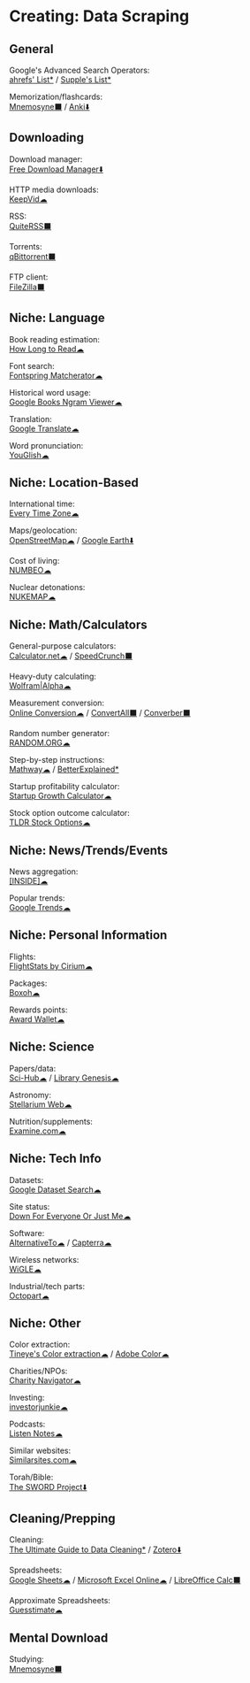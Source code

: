 # Creating: Data Scraping

## General

Google's Advanced Search Operators:  
	[ahrefs' List*](https://supple.com.au/tools/google-advanced-search-operators/) / 
	[Supple's List*](https://ahrefs.com/blog/google-advanced-search-operators/)

Memorization/flashcards:  
	[Mnemosyne⬛](https://mnemosyne-proj.org/) / 
	[Anki⬇️](https://apps.ankiweb.net/)

## Downloading

Download manager:  
	[Free Download Manager⬇️](https://www.freedownloadmanager.org/)

HTTP media downloads:  
	[KeepVid☁](https://keepvid.com/)

RSS:  
	[QuiteRSS⬛](https://quiterss.org/)

Torrents:  
	[qBittorrent⬛](https://www.qbittorrent.org/)

FTP client:  
	[FileZilla⬛](https://filezilla-project.org/)

## Niche: Language

Book reading estimation:  
	[How Long to Read☁](https://www.howlongtoreadthis.com/)

Font search:  
	[Fontspring Matcherator☁](https://www.fontspring.com/matcherator)

Historical word usage:  
	[Google Books Ngram Viewer☁](https://books.google.com/ngrams)

Translation:  
	[Google Translate☁](https://translate.google.com/)

Word pronunciation:  
	[YouGlish☁](https://youglish.com/)

## Niche: Location-Based

International time:  
	[Every Time Zone☁](https://everytimezone.com/)

Maps/geolocation:  
	[OpenStreetMap☁](https://www.openstreetmap.org/about) / 
	[Google Earth⬇️](https://www.google.com/earth/)

Cost of living:  
	[NUMBEO☁](https://www.numbeo.com/)

Nuclear detonations:  
	[NUKEMAP☁](https://nuclearsecrecy.com/nukemap/)

## Niche: Math/Calculators

General-purpose calculators:  
	[Calculator.net☁](https://www.calculator.net/) / 
	[SpeedCrunch⬛](https://speedcrunch.org/)

Heavy-duty calculating:  
	[Wolfram|Alpha☁](https://www.wolframalpha.com/)

Measurement conversion:  
	[Online Conversion☁](http://www.onlineconversion.com/) / 
	[ConvertAll⬛](http://convertall.bellz.org/) / 
	[Converber⬛](http://www.xyntec.com/converber.htm)

Random number generator:  
	[RANDOM.ORG☁](https://www.random.org/)

Step-by-step instructions:  
	[Mathway☁](https://www.mathway.com/) / 
	[BetterExplained*](https://betterexplained.com/)

Startup profitability calculator:  
	[Startup Growth Calculator☁](http://growth.tlb.org/#)

Stock option outcome calculator:  
	[TLDR Stock Options☁](https://tldroptions.io/)

## Niche: News/Trends/Events

News aggregation:  
	[[INSIDE]☁](https://inside.com/)

Popular trends:  
	[Google Trends☁](https://trends.google.com/)

## Niche: Personal Information

Flights:  
	[FlightStats by Cirium☁](https://www.flightstats.com)

Packages:  
	[Boxoh☁](http://www.boxoh.com/)

Rewards points:  
	[Award Wallet☁](https://awardwallet.com/)

## Niche: Science

Papers/data:  
	[Sci-Hub☁](https://sci-hub.se/) / 
	[Library Genesis☁](https://libgen.is/)

Astronomy:  
	[Stellarium Web☁](https://stellarium-web.org/)

Nutrition/supplements:  
	[Examine.com☁](https://examine.com/)

## Niche: Tech Info

Datasets:  
	[Google Dataset Search☁](https://toolbox.google.com/datasetsearch)

Site status:  
	[Down For Everyone Or Just Me☁](https://downforeveryoneorjustme.com/)

Software:  
	[AlternativeTo☁](https://alternativeto.net/) / 
	[Capterra☁](https://www.capterra.com/)

Wireless networks:  
	[WiGLE☁](https://wigle.net/)

Industrial/tech parts:  
	[Octopart☁](https://octopart.com/)

## Niche: Other

Color extraction:  
	[Tineye's Color extraction☁](https://labs.tineye.com/color/) / 
	[Adobe Color☁](https://color.adobe.com)

Charities/NPOs:  
	[Charity Navigator☁](https://www.charitynavigator.org/)

Investing:  
	[investorjunkie☁](https://investorjunkie.com/)

Podcasts:  
	[Listen Notes☁](https://www.listennotes.com/)

Similar websites:  
	[Similarsites.com☁](https://www.similarsites.com/)

Torah/Bible:  
	[The SWORD Project⬇️](https://www.crosswire.org/sword/modules/index.jsp)

## Cleaning/Prepping

Cleaning:  
	[The Ultimate Guide to Data Cleaning*](https://towardsdatascience.com/the-ultimate-guide-to-data-cleaning-3969843991d4) / 
	[Zotero⬇️](https://www.zotero.org/)

Spreadsheets:  
	[Google Sheets☁](https://sheets.google.com) / 
	[Microsoft Excel Online☁](https://office.live.com/start/Excel.aspx) / 
	[LibreOffice Calc⬛](https://www.libreoffice.org/)

Approximate Spreadsheets:  
	[Guesstimate☁](https://www.getguesstimate.com/)

## Mental Download

Studying:  
	[Mnemosyne⬛](https://mnemosyne-proj.org/)
